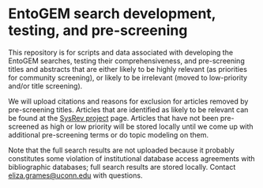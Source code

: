 # EntoGEM search development, testing, and pre-screening

This repository is for scripts and data associated with developing the EntoGEM searches, testing their comprehensiveness, and pre-screening titles and abstracts that are either likely to be highly relevant (as priorities for community screening), or likely to be irrelevant (moved to low-priority and/or title screening).

We will upload citations and reasons for exclusion for articles removed by pre-screening titles. Articles that are identified as likely to be relevant can be found at the [SysRev project](https://sysrev.com/u/371/p/16612) page. Articles that have not been pre-screened as high or low priority will be stored locally until we come up with additional pre-screening terms or do topic modeling on them.  

Note that the full search results are not uploaded because it probably constitutes some violation of institutional database access agreements with bibliographic databases; full search results are stored locally. Contact eliza.grames@uconn.edu with questions. 
